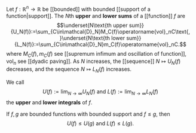 Let $f:\mathbb{R}^n\to\mathbb{R}$ be [[bounded]] with bounded [[support of a function|support]]. The $N$th **upper** and **lower sums** of a [[function]] $f$ are $$\underset{N\text{th upper sum}}{U_N(f)}:=\sum_{C\in\mathcal{D}_N}M_C(f)\operatorname{vol}_nC\text{, }\underset{N\text{th lower sum}}{L_N(f)}:=\sum_{C\in\mathcal{D}_N}m_C(f)\operatorname{vol}_nC.$$where $M_C(f), m_C(f)$ see [[supremum infimum and oscillation of function]], $\operatorname{vol}_n$ see [[dyadic paving]].
As $N$ increases, the [[sequence]] $N\mapsto U_N(f)$ decreases, and the sequence $N\mapsto L_N(f)$ increases.

We call $$U(f):=\lim_{N\to\infty}U_N(f) \text{ and } L(f):=\lim_{N\to\infty}L_N(f)$$the **upper** and **lower integrals** of $f$.

If $f,g$ are bounded functions with bounded support and $f\le g$, then $$U(f)\le U(g)\text{ and }L(f)\le L(g).$$
